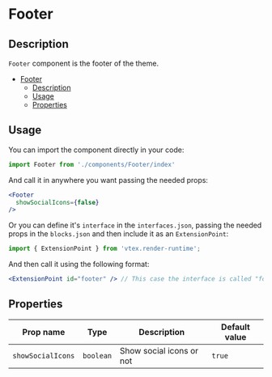 # Footer

## Description

`Footer` component is the footer of the theme.

- [Footer](#footer)
  - [Description](#description)
  - [Usage](#usage)
  - [Properties](#properties)

## Usage
You can import the component directly in your code:
```js
import Footer from './components/Footer/index'
```

And call it in anywhere you want passing the needed props:

```jsx
<Footer 
  showSocialIcons={false}
/>
```

Or you can define it's `interface` in the `interfaces.json`, passing the needed props in the `blocks.json`  and then include it as an `ExtensionPoint`:
```js
import { ExtensionPoint } from 'vtex.render-runtime';
```

And then call it using the following format:

```jsx
<ExtensionPoint id="footer" /> // This case the interface is called "footer"
```

## Properties

| Prop name         | Type      | Description              | Default value |
| ----------------- | --------- | ------------------------ | ------------- |
| `showSocialIcons` | `boolean` | Show social icons or not | `true`        |
